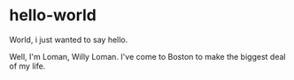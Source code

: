 # hello-world
World, i just wanted to say hello.

Well, I'm Loman, Willy Loman. I've come to Boston to make the biggest deal of my life.
